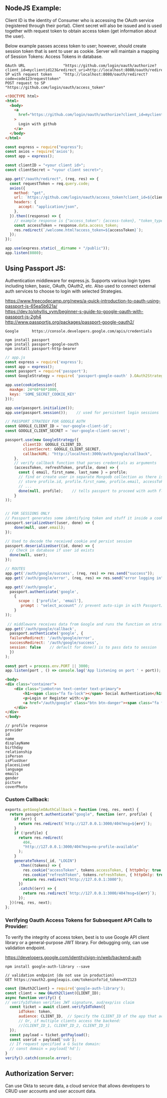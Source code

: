 ## NodeJS Example:
Client ID is the identity of Consumer who is accessing the OAuth service (registered through their portal). Client secret will also be issued and is used together with request token to obtain access token (get information about the user). 

Below example passes access token to user; however, should create session token that is sent to user as cookie. Server will maintain a mapping of Session Tokens: Access Tokens in database. 

```
OAuth URL                 "https://github.com/login/oauth/authorize?client_id=myclientid123&redirect_uri=http://localhost:8080/oauth/redirect"
SP with request token     "http://localhost:8080/oauth/redirect?code=code123requesttoken"
POST request to SP        "https://github.com/login/oauth/access_token"
```

```html
<!DOCTYPE html>
<html>
  <body>
    <a
      href="https://github.com/login/oauth/authorize?client_id=myclientid123&redirect_uri=http://localhost:8080/oauth/redirect"
    >
      Login with github
    </a>
  </body>
</html>
```

```js
const express = require("express");
const axios = require('axios');
const app = express();

const clientID = "<your client id>";
const clientSecret = "<your client secret>";

app.get("/oauth/redirect", (req, res) => {
  const requestToken = req.query.code;
  axios({
    method: "get",
    url: `https://github.com/login/oauth/access_token?client_id=${clientID}&client_secret=${clientSecret}&code=${requestToken}`,
    headers: {
      accept: "application/json",
    },
  }).then((response) => {
    // example response is {"access_token": {access-token}, "token_type": {type},"expires_in": {seconds-til-expiration}}
    const accessToken = response.data.access_token;
    res.redirect(`/welcome.html?access_token=${accessToken}`);
  });
});

app.use(express.static(__dirname + "/public"));
app.listen(8080);
```

## Using Passport JS:
Authentication middleware for express.js. Supports various login types including token, basic, OAuth, OAuth2, etc. Also used to connect external auth services to choose to login with selected Strategies.

https://www.freecodecamp.org/news/a-quick-introduction-to-oauth-using-passport-js-65ea5b621a/  
https://dev.to/phyllis_yym/beginner-s-guide-to-google-oauth-with-passport-js-2gh4  
http://www.passportjs.org/packages/passport-google-oauth2/

``` 
Google      https://console.developers.google.com/apis/credentials
```

```
npm install passport
npm install passport-google-oauth
npm install passport-http-bearer
```

```js
// app.js
const express = require('express');
const app = express();
const passport = require('passport');
const GoogleStrategy = require( 'passport-google-oauth' ).OAuth2Strategy;

app.use(cookieSession({
  maxAge: 24*60*60*1000,
  keys: 'SOME_SECRET_COOKIE_KEY'
}));

app.use(passport.initialize());
app.use(passport.session());    // used for persistent login sessions

// PASSPORT STRATEGY FOR GOOGLE AUTH
const GOOGLE_CLIENT_ID = 'our-google-client-id';
const GOOGLE_CLIENT_SECRET = 'our-google-client-secret';

passport.use(new GoogleStrategy({
        clientID: GOOGLE_CLIENT_ID,
        clientSecret: GOOGLE_CLIENT_SECRET,
        callbackURL: "http://localhost:3000/auth/google/callback",
    },
    // verify callback function that parses credentials as arguments
    (accessToken, refreshToken, profile, done) => {
      const { email, first_name, last_name } = profile;
      // find or create user in separate Mongodb collection as there is no password field
      // store profile.id, profile.first_name, profile.email, accessToken, refreshToken
      // ...
      done(null, profile);    // tells passport to proceed with auth flow; passes the profile data to serializeUser
    }
));


// FOR SESSIONS ONLY
// Passport generates some identifying token and stuff it inside a cookie
passport.serializeUser((user, done) => {
    done(null, user.email);
});

// Used to decode the received cookie and persist session
passport.deserializeUser((id, done) => {
  // Check in database if user id exists
  done(null, user);
});

// ROUTES
app.get('/auth/google/success', (req, res) => res.send("success"));
app.get('/auth/google/error', (req, res) => res.send("error logging in"));

app.get('/auth/google', 
  passport.authenticate('google', 
    {
      scope : ['profile', 'email'],
       prompt : "select_account" // prevent auto-sign in with PassportJS or implement request that revokes token
    }
));
 
 // middleware receives data from Google and runs the function on strategy config
app.get('/auth/google/callback', 
  passport.authenticate('google', { 
  failureRedirect: '/auth/google/error',
  successRedirect: '/auth/google/success',
  session: false    // default for done() is to pass data to session
  })
);
  
const port = process.env.PORT || 3000;
app.listen(port , () => console.log('App listening on port ' + port));
```
```html
<body>
<div class="container">
    <div class="jumbotron text-center text-primary">
        <h1><span class="fa fa-lock"></span> Social Authentication</h1>
        <p>Login or Register with:</p>
        <a href="/auth/google" class="btn btn-danger"><span class="fa fa-google"></span> SignIn with Google</a>
    </div>
</div>
</body>
```
```
// profile response
provider
id
name
displayName
birthday
relationship
isPerson
isPlusUser
placesLived
language
emails
gender
picture
coverPhoto
```

### Custom Callback:
```js
exports.getGoogleOAuthCallback = function (req, res, next) {
  return passport.authenticate("google", function (err, profile) {
    if (err) {
      return res.redirect(`http://127.0.0.1:3000/404?msg=${err}`);
    }
    if (!profile) {
      return res.redirect(
        404,
        "http://127.0.0.1:3000/404?msg=no-profile-available"
      );
    }
    generateTokens(_id, "LOGIN")
      .then((tokens) => {
        res.cookie("accessToken", tokens.accessToken, { httpOnly: true });
        res.cookie("refreshToken", tokens.refreshToken, { httpOnly: true });
        return res.redirect("http://127.0.0.1:3000");
      })
      .catch((err) => {
        return res.redirect(`http://127.0.0.1:3000/404?msg=${err}`);
      });
  })(req, res, next);
};
```

### Verifying Oauth Access Tokens for Subsequent API Calls to Provider:
To verify the integrity of access token, best is to use Google API client library or a general-purpose JWT library. For debugging only, can use validation endpoint.

https://developers.google.com/identity/sign-in/web/backend-auth

```
npm install google-auth-library --save

// validation endpoint (do not use in production)
GET https://oauth2.googleapis.com/tokeninfo?id_token=XYZ123
```
```js
const {OAuth2Client} = require('google-auth-library');
const client = new OAuth2Client(CLIENT_ID);
async function verify() {
// verifyIdToken verifies JWT signature, aud/exp/iss claim
  const ticket = await client.verifyIdToken({
      idToken: token,
      audience: CLIENT_ID,  // Specify the CLIENT_ID of the app that accesses the backend
      // Or, if multiple clients access the backend:
      //[CLIENT_ID_1, CLIENT_ID_2, CLIENT_ID_3]
  });
  const payload = ticket.getPayload();
  const userid = payload['sub'];
  // If request specified a G Suite domain:
  // const domain = payload['hd'];
}
verify().catch(console.error);
```

## Authorization Server:
Can use Okta to secure data, a cloud service that allows developers to CRUD user accounts and user account data.
